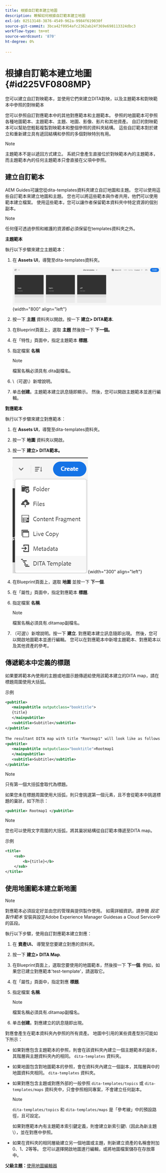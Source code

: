 ```yaml
---
title: 根據自訂範本建立地圖
description: 瞭解如何根據自訂範本建立地圖
exl-id: 02513148-3876-4549-962a-9984f619030f
source-git-commit: 3bca42f0954afc2362ab24f369e698113324dbc3
workflow-type: tm+mt
source-wordcount: '870'
ht-degree: 0%

---
```


# 根據自訂範本建立地圖 {#id225VF0808MP}

您可以建立自訂對映範本，並使用它們來建立DITA對映，以及主題範本和對映範本中參照的對映範本

您可以參照自訂對應範本中的其他對應範本和主題範本。 參照的地圖範本可參照各種地圖範本、主題範本、主題、地圖、影像、影片和其他資產。 自訂的對映範本可以幫助您輕鬆複製對映範本和整個參照的資料夾結構。 這些自訂範本對於建立和重新建立具有遞回結構和參照的多個對映特別有用。

>[!NOTE]
>
> 主題範本不是以遞回方式建立。 系統只會產生直接位於對映範本內的主題範本，而主題範本內的任何主題範本只會直接在父項中參照。

## 建立自訂範本

AEM Guides可讓您從dita-templates資料夾建立自訂地圖和主題。 您可以使用這些自訂範本來建立地圖和主題。 您也可以將這些範本與作者共用，他們可以使用範本建立檔案。 使用這些範本，您可以讓作者保留範本資料夾中特定資源的個別副本。

>[!NOTE]
>
> 任何僅可透過參照和維護的資源都必須保留在templates資料夾之外。

**主題範本**

執行以下步驟來建立主題範本：

1. 在 **Assets UI**，導覽至dita-templates資料夾。

   ![](images/dita-templates.png){width="800" align="left"}

1. 按一下 **主題** 資料夾以開啟。按一下 **建立\> DITA範本**.
1. 在Blueprint頁面上，選取 **主題** 然後按一下 **下一個。**
1. 在「特性」頁面中，指定主題範本 **標題**.
1. 指定檔案 **名稱**

   >[!NOTE]
   >
   > 檔案名稱必須具有.dita副檔名。

1. \（可選\）新增說明。
1. 单击&#x200B;**创建**。主題範本建立訊息隨即顯示。 然後，您可以開啟主題範本並進行編輯。

**對應範本**

執行以下步驟來建立對應範本：

1. 在 **Assets UI**，導覽至dita-templates資料夾。
1. 按一下 **地圖** 資料夾以開啟。
1. 按一下 **建立\> DITA範本。**

   ![](images/create-dita-template.png){width="300" align="left"}

1. 在Blueprint頁面上，選取 **地圖** 並按一下 **下一個**.
1. 在「屬性」頁面中，指定對應範本 **標題**.
1. 指定檔案 **名稱**.

   >[!NOTE]
   >
   > 檔案名稱必須具有.ditamap副檔名。

1. （可選\）新增說明。按一下 **建立**. 對應範本建立訊息隨即出現。 然後，您可以開啟地圖範本並進行編輯。 您可以在對應範本中新增主題範本、對應範本以及其他資產的參考。

## 傳遞範本中定義的標題

如果要將範本內使用的主題或地圖示題傳遞給使用該範本建立的DITA map，請在標題周圍使用大括弧。

示例

```XML
<pubtitle>
   <mainpubtitle outputclass="booktitle">
   {title}
   </mainpubtitle>
   <subtitle>Subtitle</subtitle>
</pubtitle>

The resultant DITA map with title "Rootmap1" will look like as follows:
<pubtitle>
   <mainpubtitle outputclass="booktitle">Rootmap1
   </mainpubtitle>
   <subtitle>Subtitle</subtitle>
</pubtitle>
```

>[!NOTE]
> 只有第一個大括弧會取代為標題。

如果您未在標題周圍使用大括弧，則只會挑選第一個元素，且不會從範本中挑選標題的巢狀，如下所示：

```XML
<pubtitle> Rootmap1 </pubtitle>
```

>[!NOTE]
> 您也可以使用文字周圍的大括弧，將其巢狀結構從自訂範本傳遞至DITA map。

示例

```XML
<title>    
    <sub>        
        <b>{title}</b>    
    </sub>
</title>
```

## 使用地圖範本建立新地圖

>[!NOTE]
>
> 對應範本必須設定好並由您的管理員提供製作使用。 如需詳細資訊，請參閱 *設定製作範本* 安裝與設定Adobe Experience Manager Guidesas a Cloud Service中的區段。

執行以下步驟，使用自訂對應範本建立對應：

1. 在 **資產UI、** 導覽至您要建立對應的資料夾。
1. 按一下 **建立\> DITA Map**.
1. 在Blueprint頁面上，選取您要使用的地圖範本，然後按一下 **下一個**. 例如，如果您已建立對應範本&#39;test-template&#39;，請選取它。
1. 在「屬性」頁面中，指定對應 **標題**.
1. 指定檔案 **名稱**.

   >[!NOTE]
   >
   > 檔案名稱必須具有.ditamap副檔名。

1. 单击&#x200B;**创建**。對應建立的訊息隨即出現。


對應會產生在範本資料夾內參照的所有資產。 地圖中引用的某些資產型別可能如下所示：

- 如果對應包含主題範本的參照，則會在該資料夾內建立一個主題範本的副本，其階層與主題資料夾內的相同。 `dita-templates` 資料夾。
- 如果地圖包含對地圖範本的參照，會在資料夾內建立一個副本，其階層與中的地圖資料夾相同。 `dita-templates` 資料夾。
- 如果對應包含主題或對應外部的一般參照 `dita-templates/topics` 或 `dita-templates/maps` 資料夾中，只會參照相同專案，不會建立任何副本。

   >[!NOTE]
   >
   > `dita-templates/topics` 和 `dita-templates/maps` 是「參考線」中的預設路徑，且可設定。


   如果對應範本內有主題範本索引鍵定義，則會建立新索引鍵\（因此為新主題\），並在對應中參照。

- 如果在資料夾的相同層級建立另一個地圖或主題，則新建立資產的名稱會附加0、1、2等等。 您可以選擇開啟地圖進行編輯，或將地圖檔案儲存在存放庫中。

**父級主題：**[&#x200B;使用地圖編輯器](map-editor.md)
